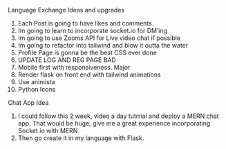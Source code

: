 Language Exchange Ideas and upgrades

1. Each Post is going to have likes and comments.
2. Im going to learn to incorporate socket.io for DM’ing
3. Im going to use Zooms API for Live video chat if possible 
4. Im going to refactor into tailwind and blow it outta the water
5. Profile Page is gonna be the best CSS ever done 
6. UPDATE LOG AND REG PAGE BAD
7. Mobile first with responsiveness. Major
8. Render flask on front end with tailwind animations
9. Use animista 
10. Python Icons 



Chat App Idea
1. I could follow this 2 week, video a day tutrrial and deploy a MERN chat app. That would be huge, give me a great experience incorporating Socket.io with MERN
2. Then go create it in my language with Flask.